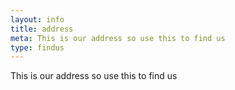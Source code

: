 ```yaml
---
layout: info
title: address
meta: This is our address so use this to find us
type: findus
---
```


This is our address so use this to find us